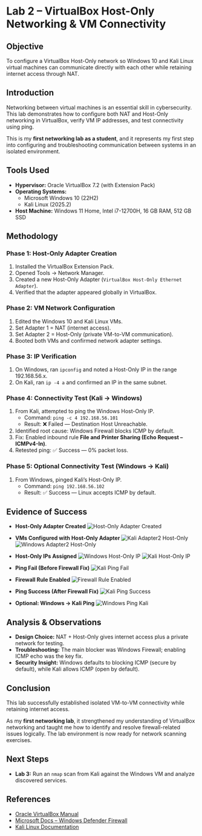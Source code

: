 # Lab 2 – VirtualBox Host-Only Networking & VM Connectivity

## Objective
To configure a VirtualBox Host-Only network so Windows 10 and Kali Linux virtual machines can communicate directly with each other while retaining internet access through NAT.

## Introduction
Networking between virtual machines is an essential skill in cybersecurity. This lab demonstrates how to configure both NAT and Host-Only networking in VirtualBox, verify VM IP addresses, and test connectivity using ping.

This is my **first networking lab as a student**, and it represents my first step into configuring and troubleshooting communication between systems in an isolated environment.

## Tools Used
- **Hypervisor:** Oracle VirtualBox 7.2 (with Extension Pack)
- **Operating Systems:**
  - Microsoft Windows 10 (22H2)
  - Kali Linux (2025.2)
- **Host Machine:** Windows 11 Home, Intel i7-12700H, 16 GB RAM, 512 GB SSD

## Methodology

### Phase 1: Host-Only Adapter Creation
1. Installed the VirtualBox Extension Pack.
2. Opened Tools → Network Manager.
3. Created a new Host-Only Adapter (`VirtualBox Host-Only Ethernet Adapter`).
4. Verified that the adapter appeared globally in VirtualBox.

### Phase 2: VM Network Configuration
1. Edited the Windows 10 and Kali Linux VMs.
2. Set Adapter 1 = NAT (internet access).
3. Set Adapter 2 = Host-Only (private VM-to-VM communication).
4. Booted both VMs and confirmed network adapter settings.

### Phase 3: IP Verification
1. On Windows, ran `ipconfig` and noted a Host-Only IP in the range 192.168.56.x.
2. On Kali, ran `ip -4 a` and confirmed an IP in the same subnet.

### Phase 4: Connectivity Test (Kali → Windows)
1. From Kali, attempted to ping the Windows Host-Only IP.
   - Command: `ping -c 4 192.168.56.101`
   - Result: ❌ Failed — Destination Host Unreachable.
2. Identified root cause: Windows Firewall blocks ICMP by default.
3. Fix: Enabled inbound rule **File and Printer Sharing (Echo Request – ICMPv4-In)**.
4. Retested ping: ✅ Success — 0% packet loss.

### Phase 5: Optional Connectivity Test (Windows → Kali)
1. From Windows, pinged Kali’s Host-Only IP.
   - Command: `ping 192.168.56.102`
   - Result: ✅ Success — Linux accepts ICMP by default.

## Evidence of Success
- **Host-Only Adapter Created**
  ![Host-Only Adapter Created](../Screenshots/Host_Only_Adapter_Created_2025-09-15.png)

- **VMs Configured with Host-Only Adapter**
  ![Kali Adapter2 Host-Only](../Screenshots/Kali_VM_Adapter2_HostOnly_2025-09-15.png)
  ![Windows Adapter2 Host-Only](../Screenshots/Windows_VM_Adapter2_HostOnly_2025-09-15.png)

- **Host-Only IPs Assigned**
  ![Windows Host-Only IP](../Screenshots/Windows_VM_HostOnly_IP_2025-09-16.png)
  ![Kali Host-Only IP](../Screenshots/Kali_VM_HostOnly_IP_2025-09-16.png)

- **Ping Fail (Before Firewall Fix)**
  ![Kali Ping Fail](../Screenshots/Kali_Ping_Windows_Fail_2025-09-16.png)

- **Firewall Rule Enabled**
  ![Firewall Rule Enabled](../Screenshots/Windows_Firewall_ICMP_Enable_2025-09-16.png)

- **Ping Success (After Firewall Fix)**
  ![Kali Ping Success](../Screenshots/Kali_Ping_Windows_Success_2025-09-16.png)

- **Optional: Windows → Kali Ping**
  ![Windows Ping Kali](../Screenshots/Windows_Ping_Kali_2025-09-16.png)

## Analysis & Observations
- **Design Choice:** NAT + Host-Only gives internet access plus a private network for testing.
- **Troubleshooting:** The main blocker was Windows Firewall; enabling ICMP echo was the key fix.
- **Security Insight:** Windows defaults to blocking ICMP (secure by default), while Kali allows ICMP (open by default).

## Conclusion
This lab successfully established isolated VM-to-VM connectivity while retaining internet access.

As my **first networking lab**, it strengthened my understanding of VirtualBox networking and taught me how to identify and resolve firewall-related issues logically. The lab environment is now ready for network scanning exercises.

## Next Steps
- **Lab 3:** Run an `nmap` scan from Kali against the Windows VM and analyze discovered services.

## References
- [Oracle VirtualBox Manual](https://www.virtualbox.org/manual/)
- [Microsoft Docs – Windows Defender Firewall](https://learn.microsoft.com/en-us/windows/security/threat-protection/windows-firewall/)
- [Kali Linux Documentation](https://www.kali.org/docs/)

